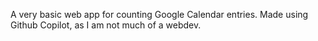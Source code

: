 A very basic web app for counting Google Calendar entries.
Made using Github Copilot, as I am not much of a webdev.
